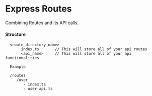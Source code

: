 # Express Routes
Combining Routes and its API calls.

#### Structure
````
  <route_directory_name>
       index.ts       // This will store all of your api routes
       <api_name>     // This will store all of your api functionalities

  Example
  
  /routes
     /user
        - index.ts
        - user-api.ts

````